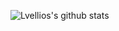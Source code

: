 ![Lvellios's github stats](https://github-readme-stats.vercel.app/api?username=Lvellios&show_icons=true&theme=gotham)